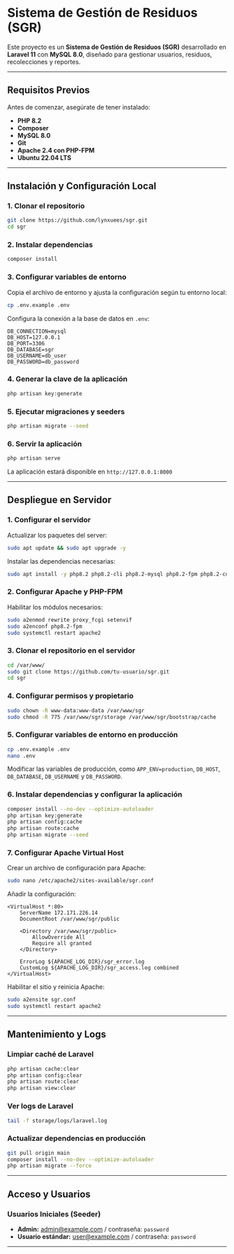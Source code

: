 # Sistema de Gestión de Residuos (SGR)

Este proyecto es un **Sistema de Gestión de Residuos (SGR)** desarrollado en **Laravel 11** con **MySQL 8.0**, diseñado para gestionar usuarios, residuos, recolecciones y reportes.

---

## **Requisitos Previos**

Antes de comenzar, asegúrate de tener instalado:

- **PHP 8.2**
- **Composer**
- **MySQL 8.0**
- **Git**
- **Apache 2.4 con PHP-FPM**
- **Ubuntu 22.04 LTS**

---

## **Instalación y Configuración Local**

### **1. Clonar el repositorio**
```bash
git clone https://github.com/lynxuees/sgr.git
cd sgr
```

### **2. Instalar dependencias**
```bash
composer install
```

### **3. Configurar variables de entorno**
Copia el archivo de entorno y ajusta la configuración según tu entorno local:
```bash
cp .env.example .env
```

Configura la conexión a la base de datos en `.env`:
```
DB_CONNECTION=mysql
DB_HOST=127.0.0.1
DB_PORT=3306
DB_DATABASE=sgr
DB_USERNAME=db_user
DB_PASSWORD=db_password
```

### **4. Generar la clave de la aplicación**
```bash
php artisan key:generate
```

### **5. Ejecutar migraciones y seeders**
```bash
php artisan migrate --seed
```

### **6. Servir la aplicación**
```bash
php artisan serve
```
La aplicación estará disponible en `http://127.0.0.1:8000`

---

## **Despliegue en Servidor**

### **1. Configurar el servidor**
Actualizar los paquetes del server:
```bash
sudo apt update && sudo apt upgrade -y
```

Instalar las dependencias necesarias:
```bash
sudo apt install -y php8.2 php8.2-cli php8.2-mysql php8.2-fpm php8.2-curl php8.2-xml php8.2-mbstring unzip git curl mysql-client
```

### **2. Configurar Apache y PHP-FPM**
Habilitar los módulos necesarios:
```bash
sudo a2enmod rewrite proxy_fcgi setenvif
sudo a2enconf php8.2-fpm
sudo systemctl restart apache2
```

### **3. Clonar el repositorio en el servidor**
```bash
cd /var/www/
sudo git clone https://github.com/tu-usuario/sgr.git
cd sgr
```

### **4. Configurar permisos y propietario**
```bash
sudo chown -R www-data:www-data /var/www/sgr
sudo chmod -R 775 /var/www/sgr/storage /var/www/sgr/bootstrap/cache
```

### **5. Configurar variables de entorno en producción**
```bash
cp .env.example .env
nano .env
```
Modificar las variables de producción, como `APP_ENV=production`, `DB_HOST`, `DB_DATABASE`, `DB_USERNAME` y `DB_PASSWORD`.

### **6. Instalar dependencias y configurar la aplicación**
```bash
composer install --no-dev --optimize-autoloader
php artisan key:generate
php artisan config:cache
php artisan route:cache
php artisan migrate --seed
```

### **7. Configurar Apache Virtual Host**
Crear un archivo de configuración para Apache:
```bash
sudo nano /etc/apache2/sites-available/sgr.conf
```

Añadir la configuración:
```
<VirtualHost *:80>
    ServerName 172.171.226.14
    DocumentRoot /var/www/sgr/public

    <Directory /var/www/sgr/public>
        AllowOverride All
        Require all granted
    </Directory>

    ErrorLog ${APACHE_LOG_DIR}/sgr_error.log
    CustomLog ${APACHE_LOG_DIR}/sgr_access.log combined
</VirtualHost>
```

Habilitar el sitio y reinicia Apache:
```bash
sudo a2ensite sgr.conf
sudo systemctl restart apache2
```

---

## **Mantenimiento y Logs**
### **Limpiar caché de Laravel**
```bash
php artisan cache:clear
php artisan config:clear
php artisan route:clear
php artisan view:clear
```

### **Ver logs de Laravel**
```bash
tail -f storage/logs/laravel.log
```

### **Actualizar dependencias en producción**
```bash
git pull origin main
composer install --no-dev --optimize-autoloader
php artisan migrate --force
```

---

## **Acceso y Usuarios**
### **Usuarios Iniciales (Seeder)**
- **Admin:** admin@example.com / contraseña: `password`
- **Usuario estándar:** user@example.com / contraseña: `password`

---
